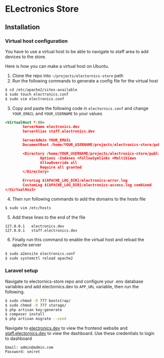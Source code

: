 # ELectronics Store
## Installation
### Virtual host configuration
You have to use a virtual host to be able to navigate to staff area to add devices to the store.

Here is how you can make a virtual host on Ubuntu.
1. Clone the repo into `~/projects/electornics-store` path
2. Run the following commands to generate a config file for the virtual host
```bash
$ cd /etc/apache2/sites-available
$ sudo touch electronics.conf
$ sudo vim electronics.conf
```
3. Copy and paste the following code in `electornics.conf` and change `YOUR_EMAIL` and `YOUR_USERNAME` to your values
```xml
<VirtualHost *:80>
        ServerName electronics.dev
        ServerAlias staff.electronics.dev

        ServerAdmin YOUR_EMAIL
        DocumentRoot /home/YOUR_USERNAME/projects/electronics-store/public

        <Directory /home/YOUR_USERNAME/projects/electronics-store/public >
                Options -Indexes +FollowSymlinks +MultiViews
                AllowOverride all
                Require all granted
        </Directory>

        ErrorLog ${APACHE_LOG_DIR}/electronics-error.log
        CustomLog ${APACHE_LOG_DIR}/electronics-access.log combined
</VirtualHost>
```
4. Then run following commands to add the domains to the hosts file
```bash
$ sudo vim /etc/hosts
```
5. Add these lines to the end of the file
```text
127.0.0.1	electronics.dev
127.0.0.1	staff.electronics.dev
```
6. Finally run this command to enable the virtual host and reload the apache server
```bash
$ sudo a2ensite electronics.conf
$ sudo systemctl reload apache2
```
### Laravel setup
Navigate to electornics-store repo and configure your .env database variables and add electornics.dev to `APP_URL` variable, then run the following.
```bash
$ sudo chmod -R 777 bootstrap/
$ sudo chmod -R 777 storage/
$ php artisan key:generate
$ composer install
$ php artisan migrate --seed
```
Navigate to [electronics.dev]() to view the frontend website and [staff.electornics.dev]() to view the dashboard.
Use these credentials to login to dashboard
```
Email: admin@admin.com
Password: secret
```